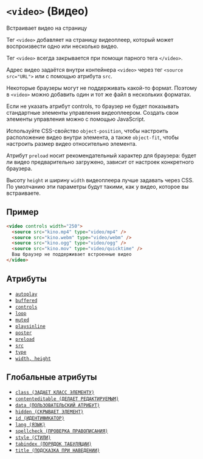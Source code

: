 # `<video>` (Видео)

Встраивает видео на страницу

Тег `<video>` добавляет на страницу видеоплеер, который может воспроизвести одно или несколько видео.

Тег `<video>` всегда закрывается при помощи парного тега `</video>`.

Адрес видео задаётся внутри контейнера `<video>` через тег `<source src="URL">` или с помощью атрибута `src`.

Некоторые браузеры могут не поддерживать какой-то формат. Поэтому в `<video>` можно добавить один и тот же файл в нескольких форматах.

Если не указать атрибут controls, то браузер не будет показывать стандартные элементы управления видеоплеером. Создать свои элементы управления можно с помощью JavaScript.

Используйте CSS-свойство `object-position`, чтобы настроить расположение видео внутри элемента, а также `object-fit`, чтобы настроить размер видео относительно элемента.

Атрибут `preload` носит рекомендательный характер для браузера: будет ли видео предварительно загружено, зависит от настроек конкретного браузера.

Высоту `height` и ширину `width` видеоплеера лучше задавать через CSS. По умолчанию эти параметры будут такими, как у видео, которое вы встраиваете.

## Пример

```html
<video controls width="250">
  <source src="kino.mp4" type="video/mp4" />
  <source src="kino.webm" type="video/webm" />
  <source src="kino.ogg" type="video/ogg" />
  <source src="kino.mov" type="video/quicktime" />
  Ваш браузер не поддерживает встроенные видео
</video>
```

## Атрибуты

- [`autoplay`](<../ATTRIBUTES/autoplay (АВТОПРОИГРЫВАНИЕ МЕДИА).md>)
- [`buffered`](<../ATTRIBUTES/buffered (ИНФОРМАЦИЯ О ЗАГРУЗКЕ ВИДЕО).md>)
- [`controls`](<../ATTRIBUTES/controls (ЭЛЕМЕНТЫ УПРАВЛЕНИЯ МЕДИА).md>)
- [`loop`](<../ATTRIBUTES/loop (ЗАЦИКЛИВАНИЕ).md>)
- [`muted`](<../ATTRIBUTES/muted (ВЫКЛЮЧАЕТ ЗВУК МЕДИА).md>)
- [`playsinline`](<../ATTRIBUTES/playsinline (ПОЛНЫЙ ЭКРАН ВИДЕО).md>)
- [`poster`](<../ATTRIBUTES/poster (ОБЛОЖКА ВИДЕО).md>)
- [`preload`](<../ATTRIBUTES/preload (ПРЕДВАРИТЕЛЬНАЯ ЗАГРУЗКА МЕДИА).md>)
- [`src`](<../ATTRIBUTES/src (URL ИСТОЧНИКА).md>)
- [`type`](<../ATTRIBUTES/type (ТИП MIME).md>)
- [`width, height`](<../ATTRIBUTES/width, height (ШИРИНА, ВЫСОТА).md>)

## Глобальные атрибуты

- [`class (ЗАДАЕТ КЛАСС ЭЛЕМЕНТУ)`](<../ATTRIBUTES GLOBAL/class (ЗАДАЕТ КЛАСС ЭЛЕМЕНТУ).md>)
- [`contenteditable (ДЕЛАЕТ РЕДАКТИРУЕМЫМ)`](<../ATTRIBUTES GLOBAL/contenteditable (ДЕЛАЕТ РЕДАКТИРУЕМЫМ).md>)
- [`data (ПОЛЬЗОВАТЕЛЬСКИЙ АТРИБУТ)`](<../ATTRIBUTES GLOBAL/data (ПОЛЬЗОВАТЕЛЬСКИЙ АТРИБУТ).md>)
- [`hidden (СКРЫВАЕТ ЭЛЕМЕНТ)`](<../ATTRIBUTES GLOBAL/hidden (СКРЫВАЕТ ЭЛЕМЕНТ).md>)
- [`id (ИДЕНТИФИКАТОР)`](<../ATTRIBUTES GLOBAL/id (ИДЕНТИФИКАТОР).md>)
- [`lang (ЯЗЫК)`](<../ATTRIBUTES GLOBAL/lang (ЯЗЫК).md>)
- [`spellcheck (ПРОВЕРКА ПРАВОПИСАНИЯ)`](<../ATTRIBUTES GLOBAL/spellcheck (ПРОВЕРКА ПРАВОПИСАНИЯ).md>)
- [`style (СТИЛИ)`](<../ATTRIBUTES GLOBAL/style (СТИЛИ).md>)
- [`tabindex (ПОРЯДОК ТАБУЛЯЦИИ)`](<../ATTRIBUTES GLOBAL/tabindex (ПОРЯДОК ТАБУЛЯЦИИ).md>)
- [`title (ПОДСКАЗКА ПРИ НАВЕДЕНИИ)`](<../ATTRIBUTES GLOBAL/title (ПОДСКАЗКА ПРИ НАВЕДЕНИИ).md>)
